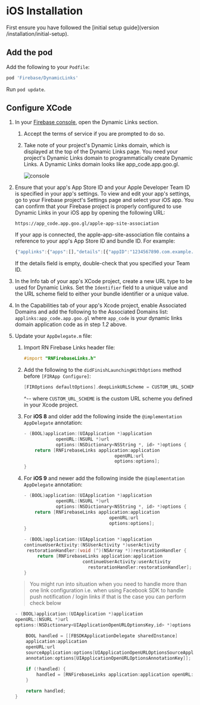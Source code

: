 # iOS Installation

First ensure you have followed the [initial setup guide](version /installation/initial-setup).

## Add the pod

Add the following to your `Podfile`:

```ruby
pod 'Firebase/DynamicLinks'
```

Run `pod update`.

## Configure XCode

1. In your [Firebase console](https://console.firebase.google.com/), open the Dynamic Links section.
    1. Accept the terms of service if you are prompted to do so.
    2. Take note of your project's Dynamic Links domain, which is displayed at the top of the Dynamic Links page. You need your project's Dynamic Links domain to programmatically create Dynamic Links. A Dynamic Links domain looks like app_code.app.goo.gl.
    
        ![console](https://firebase.google.com/docs/dynamic-links/images/dynamic-links-domain.png)

2. Ensure that your app's App Store ID and your Apple Developer Team ID is specified in your app's settings. To view and edit your app's settings, go to your Firebase project's Settings page and select your iOS app.
   You can confirm that your Firebase project is properly configured to use Dynamic Links in your iOS app by opening the following URL:
   
   ```text
   https://app_code.app.goo.gl/apple-app-site-association
   ```
       
     If your app is connected, the apple-app-site-association file contains a reference to your app's App Store ID and bundle ID. For example:
       
   ```javascript
   {"applinks":{"apps":[],"details":[{"appID":"1234567890.com.example.ios","paths":["/*"]}]}}
   ```
       
     If the details field is empty, double-check that you specified your Team ID.
3. In the Info tab of your app's XCode project, create a new URL type to be used for Dynamic Links. Set the `Identifier` field to a unique value and the URL scheme field to either your bundle identifier or a unique value.

4. In the Capabilities tab of your app's Xcode project, enable Associated Domains and add the following to the Associated Domains list: `applinks:app_code.app.goo.gl` where `app_code` is your dynamic links domain application code as in step *1.2* above.

5. Update your `AppDelegate.m` file:
    1. Import RN Firebase Links header file:
    
        ```objectivec
        #import "RNFirebaseLinks.h"
        ```
        
    2. Add the following to the `didFinishLaunchingWithOptions` method before `[FIRApp Configure]`:

        ```objectivec
        [FIROptions defaultOptions].deepLinkURLScheme = CUSTOM_URL_SCHEME;
        ```

        ^-- where `CUSTOM_URL_SCHEME` is the custom URL scheme you defined in your Xcode project.
    3. For **iOS 8** and older add the following inside the `@implementation AppDelegate` annotation:
    
        ```objectivec
        - (BOOL)application:(UIApplication *)application
                    openURL:(NSURL *)url
                    options:(NSDictionary<NSString *, id> *)options {
            return [RNFirebaseLinks application:application
                                          openURL:url
                                          options:options];
        }
        ```
        
    4.  For **iOS 9** and newer add the following inside the `@implementation AppDelegate` annotation:
    
        ```objectivec
        - (BOOL)application:(UIApplication *)application
                    openURL:(NSURL *)url
                    options:(NSDictionary<NSString *, id> *)options {
            return [RNFirebaseLinks application:application
                                        openURL:url
                                        options:options];
        }

        - (BOOL)application:(UIApplication *)application
        continueUserActivity:(NSUserActivity *)userActivity
         restorationHandler:(void (^)(NSArray *))restorationHandler {
             return [RNFirebaseLinks application:application
                              continueUserActivity:userActivity
                                restorationHandler:restorationHandler];
        }
        ```

    > You might run into situation when you need to handle more than one link configuration
    > i.e. when using Facebook SDK to handle push notification / login links
    > if that is the case you can perform check below

    ```objectivec
    - (BOOL)application:(UIApplication *)application 
    openURL:(NSURL *)url 
    options:(NSDictionary<UIApplicationOpenURLOptionsKey,id> *)options {
    
        BOOL handled = [[FBSDKApplicationDelegate sharedInstance] 
        application:application 
        openURL:url 
        sourceApplication:options[UIApplicationOpenURLOptionsSourceApplicationKey] 
        annotation:options[UIApplicationOpenURLOptionsAnnotationKey]];
        
        if (!handled) {
            handled = [RNFirebaseLinks application:application openURL:url options:options];
        } 

        return handled;
    }
    ```
        
    

